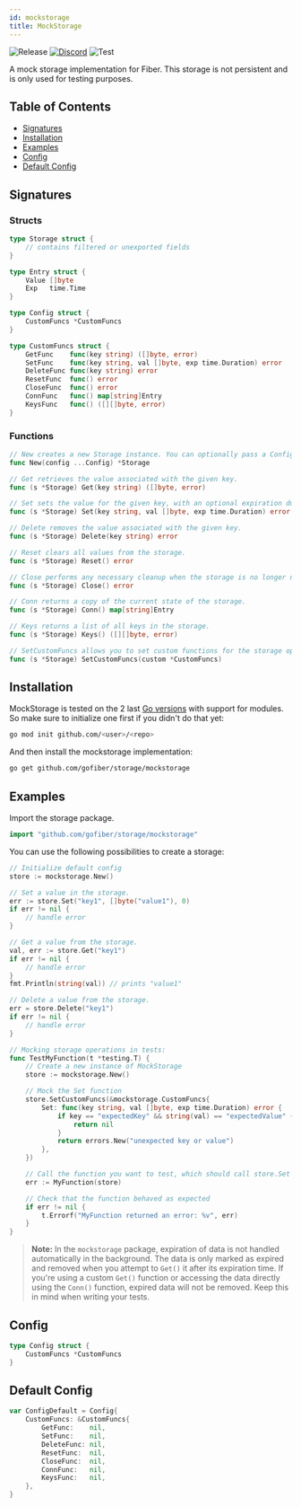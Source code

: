 ```yaml
---
id: mockstorage
title: MockStorage
---
```



![Release](https://img.shields.io/github/v/tag/gofiber/storage?filter=mockstorage*)
[![Discord](https://img.shields.io/discord/704680098577514527?style=flat&label=%F0%9F%92%AC%20discord&color=00ACD7)](https://gofiber.io/discord)
![Test](https://img.shields.io/github/actions/workflow/status/gofiber/storage/test-mockstorage.yml?label=Tests)

A mock storage implementation for Fiber. This storage is not persistent and is only used for testing purposes.

## Table of Contents
- [Signatures](#signatures)
- [Installation](#installation)
- [Examples](#examples)
- [Config](#config)
- [Default Config](#default-config)


## Signatures

### Structs

```go
type Storage struct {
    // contains filtered or unexported fields
}

type Entry struct {
    Value []byte
    Exp   time.Time
}

type Config struct {
    CustomFuncs *CustomFuncs
}

type CustomFuncs struct {
    GetFunc    func(key string) ([]byte, error)
    SetFunc    func(key string, val []byte, exp time.Duration) error
    DeleteFunc func(key string) error
    ResetFunc  func() error
    CloseFunc  func() error
    ConnFunc   func() map[string]Entry
    KeysFunc   func() ([][]byte, error)
}
```

### Functions
```go
// New creates a new Storage instance. You can optionally pass a Config.
func New(config ...Config) *Storage

// Get retrieves the value associated with the given key.
func (s *Storage) Get(key string) ([]byte, error)

// Set sets the value for the given key, with an optional expiration duration.
func (s *Storage) Set(key string, val []byte, exp time.Duration) error

// Delete removes the value associated with the given key.
func (s *Storage) Delete(key string) error

// Reset clears all values from the storage.
func (s *Storage) Reset() error

// Close performs any necessary cleanup when the storage is no longer needed.
func (s *Storage) Close() error

// Conn returns a copy of the current state of the storage.
func (s *Storage) Conn() map[string]Entry

// Keys returns a list of all keys in the storage.
func (s *Storage) Keys() ([][]byte, error)

// SetCustomFuncs allows you to set custom functions for the storage operations.
func (s *Storage) SetCustomFuncs(custom *CustomFuncs)
```

## Installation
MockStorage is tested on the 2 last [Go versions](https://golang.org/dl/) with support for modules. So make sure to initialize one first if you didn't do that yet:
```bash
go mod init github.com/<user>/<repo>
```
And then install the mockstorage implementation:
```bash
go get github.com/gofiber/storage/mockstorage
```

## Examples
Import the storage package.
```go
import "github.com/gofiber/storage/mockstorage"
```

You can use the following possibilities to create a storage:
```go
// Initialize default config
store := mockstorage.New()

// Set a value in the storage.
err := store.Set("key1", []byte("value1"), 0)
if err != nil {
    // handle error
}

// Get a value from the storage.
val, err := store.Get("key1")
if err != nil {
    // handle error
}
fmt.Println(string(val)) // prints "value1"

// Delete a value from the storage.
err = store.Delete("key1")
if err != nil {
	// handle error
}

// Mocking storage operations in tests:
func TestMyFunction(t *testing.T) {
    // Create a new instance of MockStorage
    store := mockstorage.New()

    // Mock the Set function
    store.SetCustomFuncs(&mockstorage.CustomFuncs{
        Set: func(key string, val []byte, exp time.Duration) error {
            if key == "expectedKey" && string(val) == "expectedValue" {
                return nil
            }
            return errors.New("unexpected key or value")
        },
    })

    // Call the function you want to test, which should call store.Set
    err := MyFunction(store)

    // Check that the function behaved as expected
    if err != nil {
        t.Errorf("MyFunction returned an error: %v", err)
    }
}
```

> **Note:** In the `mockstorage` package, expiration of data is not handled automatically in the background. The data is only marked as expired and removed when you attempt to `Get()` it after its expiration time. If you're using a custom `Get()` function or accessing the data directly using the `Conn()` function, expired data will not be removed. Keep this in mind when writing your tests.

## Config
```go
type Config struct {
	CustomFuncs *CustomFuncs
}
```

## Default Config
```go
var ConfigDefault = Config{
	CustomFuncs: &CustomFuncs{
		GetFunc:    nil,
		SetFunc:    nil,
		DeleteFunc: nil,
		ResetFunc:  nil,
		CloseFunc:  nil,
		ConnFunc:   nil,
		KeysFunc:   nil,
	},
}
```
